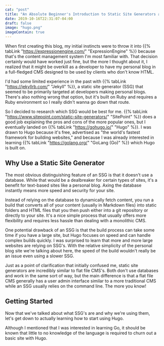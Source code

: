 ```yaml
---
cat: "post"
title: "An Absolute Beginner's Introduction to Static Site Generators and Creating a Blog with Hugo"
date: 2019-10-16T22:31:07-04:00
draft: false
image: "hugo.png"
imageContain: true
---
```


When first creating this blog, my initial instincts were to throw it into {{% tabLink "https://expressionengine.com/" "ExpressionEngine" %}} because that's the content management system I'm most familiar with. That decision certainly would have worked just fine, but the more I thought about it, I realized that it might be overkill as a developer to have my personal blog in a full-fledged CMS designed to be used by clients who don't know HTML.

I'd had some limited experience in the past with {{% tabLink "https://jekyllrb.com/" "Jekyll" %}}, a static site generator (SSG) that seemed to be primarily targeted at developers making personal blogs. There's also nothing wrong that option, but it's built on Ruby and requires a Ruby environment so I really didn't wanna go down that route.

So I decided to research which SSG would be best for me. {{% tabLink "https://www.sitepoint.com/static-site-generators/" "SitePoint" %}} does a good job explaining the pros and cons of the more popular ones, but I eventually landed on {{% tabLink "https://gohugo.io/" "Hugo" %}}. I was drawn to Hugo because it's free, advertised as "the world's fastest framework for building websites," and because I was already interested in learning {{% tabLink "https://golang.org/" "GoLang (Go)" %}} which Hugo is built on.

## Why Use a Static Site Generator

The most obvious distinguishing feature of an SSG is that it doesn't use a database. While that would be a dealbreaker for certain types of sites, it's a benefit for text-based sites like a personal blog. Axing the database instantly means more speed and security for your site.

Instead of relying on the database to dynamically fetch content, you run a build that converts all of your content (usually in Markdown files) into static folders and HTML files that you then push either into a git repository or directly to your site. It's a nice simple process that usually offers more flexibility and requires less hassle than dealing with a monolithic CMS.

One potential drawback of an SSG is that the build process can take some time if you have a large site, but Hugo focuses on speed and can handle complex builds quickly. I was surprised to learn that more and more large websites are relying on SSG's. With the relative simplicity of the personal blog site we're talking about here, the speed of the build wouldn't really be an issue even using a slower SSG.

Just as a point of clarification that initially confused me, static site generators are incredibly similar to flat file CMS's. Both don't use databases and work in the same sort of way, but the main difference is that a flat file CMS generally has a user admin interface similar to a more traditional CMS while an SSG usually relies on the command line. The more you know!


## Getting Started

Now that we've talked about what SSG's are and why we're using them, let's get down to actually learning how to start using Hugo. 

Although I mentioned that I was interested in learning Go, it should be known that little to no knowledge of the language is required to churn out a basic site with Hugo.